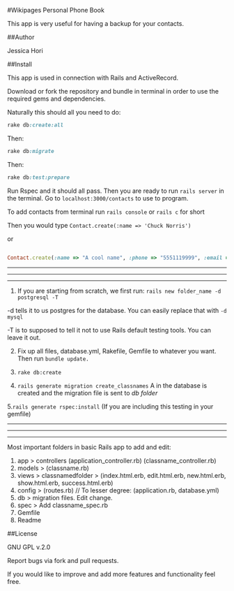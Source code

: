 #Wikipages Personal Phone Book 


This app is very useful for having a backup for your contacts. 

##Author

Jessica Hori


##Install

This app is used in connection with Rails and ActiveRecord. 

Download or fork the repository and bundle in terminal in order to use the required gems and dependencies.

Naturally this should all you need to do:


```ruby
rake db:create:all
```


Then:


```ruby
rake db:migrate
```


Then:

```ruby
rake db:test:prepare
```

Run Rspec and it should all pass. Then you are ready to run ```rails server```
in the terminal.  Go to ```localhost:3000/contacts```  to use to program.


To add contacts from terminal run  ```rails console```  or  ```rails c```  for short

Then you would type ```Contact.create(:name => 'Chuck Norris')```

or 

```ruby

Contact.create(:name => "A cool name", :phone => "5551119999", :email =>"name@mail.com")

```

---------------------------------------
---------------------------------------
---------------------------------------

1. If you are starting from scratch, we first run: ```rails new folder_name -d postgresql -T ``` 

-d tells it to us postgres for the database. You can easily replace that with ```-d mysql ```

-T is to supposed to tell it not to use Rails default testing tools. You can leave it out. 


2. Fix up all files, database.yml, Rakefile,  Gemfile to whatever you want. Then run ```bundle update.```

3. ```rake db:create```

4. ```rails generate migration create_classnames```   A in the database is created and the migration file is sent to *db folder*

5.```rails generate rspec:install```  (If you are including this testing in your gemfile)

---------------------------------------
---------------------------------------
---------------------------------------


Most important folders in basic Rails app to add and edit:

1. app > controllers   (application_controller.rb) (classname_controller.rb)
2. models > (classname.rb)
3. views > classnamedfolder > (index.html.erb, edit.html.erb, new.html.erb, show.html.erb, success.html.erb)
4. config > (routes.rb)  //  To lesser degree: (application.rb, database.yml)
5. db > migration files. Edit change.
6. spec >  Add classname_spec.rb
7. Gemfile
8. Readme 




##License

GNU GPL v.2.0

Report bugs via fork and pull requests.

If you would like to improve and add more features and functionality feel free. 

